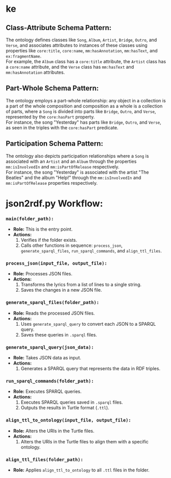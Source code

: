 # ke

## Class-Attribute Schema Pattern:

The ontology defines classes like `Song`, `Album`, `Artist`, `Bridge`, `Outro`, and `Verse`, and associates attributes to instances of these classes using properties like `core:title`, `core:name`, `mm:hasAnnotation`, `mm:hasText`, and `ex:fragmentName`.  
For example, the `Album` class has a `core:title` attribute, the `Artist` class has a `core:name` attribute, and the `Verse` class has `mm:hasText` and `mm:hasAnnotation` attributes.

## Part-Whole Schema Pattern:

The ontology employs a part-whole relationship: any object in a collection is a part of the whole composition and composition as a whole is a collection of parts, where a `Song` is divided into parts like `Bridge`, `Outro`, and `Verse`, represented by the `core:hasPart` property.  
For instance, the song "Yesterday" has parts like `Bridge`, `Outro`, and `Verse`, as seen in the triples with the `core:hasPart` predicate.

## Participation Schema Pattern:

The ontology also depicts participation relationships where a `Song` is associated with an `Artist` and an `Album` through the properties `mm:isInvolvedIn` and `mm:isPartOfRelease` respectively.  
For instance, the song "Yesterday" is associated with the artist "The Beatles" and the album "Help!" through the `mm:isInvolvedIn` and `mm:isPartOfRelease` properties respectively.

# json2rdf.py Workflow:

### `main(folder_path):` 
- **Role:** This is the entry point.
- **Actions:**
  1. Verifies if the folder exists.
  2. Calls other functions in sequence: `process_json`, `generate_sparql_files`, `run_sparql_commands`, and `align_ttl_files`.

### `process_json(input_file, output_file):`
- **Role:** Processes JSON files.
- **Actions:**
  1. Transforms the lyrics from a list of lines to a single string.
  2. Saves the changes in a new JSON file.

### `generate_sparql_files(folder_path):`
- **Role:** Reads the processed JSON files.
- **Actions:**
  1. Uses `generate_sparql_query` to convert each JSON to a SPARQL query.
  2. Saves these queries in `.sparql` files.

### `generate_sparql_query(json_data):`
- **Role:** Takes JSON data as input.
- **Actions:**
  1. Generates a SPARQL query that represents the data in RDF triples.

### `run_sparql_commands(folder_path):`
- **Role:** Executes SPARQL queries.
- **Actions:**
  1. Executes SPARQL queries saved in `.sparql` files.
  2. Outputs the results in Turtle format (`.ttl`).

### `align_ttl_to_ontology(input_file, output_file):`
- **Role:** Alters the URIs in the Turtle files.
- **Actions:**
  1. Alters the URIs in the Turtle files to align them with a specific ontology.

### `align_ttl_files(folder_path):`
- **Role:** Applies `align_ttl_to_ontology` to all `.ttl` files in the folder.

